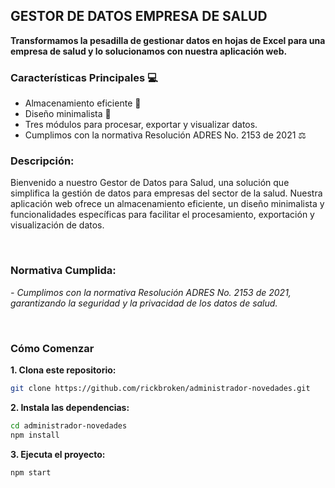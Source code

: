 ## GESTOR DE DATOS EMPRESA DE SALUD

**Transformamos la pesadilla de gestionar datos en hojas de Excel para una empresa de salud y lo solucionamos con nuestra aplicación web.**


### **Características Principales** 💻

- Almacenamiento eficiente 🧪
- Diseño minimalista 🎁
- Tres módulos para procesar, exportar y visualizar datos.
- Cumplimos con la normativa Resolución ADRES No. 2153 de 2021 ⚖️


### **Descripción:**

Bienvenido a nuestro Gestor de Datos para Salud, una solución  que simplifica la gestión de datos para empresas del sector de la salud. Nuestra aplicación web ofrece un almacenamiento eficiente, un diseño minimalista y funcionalidades específicas para facilitar el procesamiento, exportación y visualización de datos.

<br>

### **Normativa Cumplida:**

*- Cumplimos con la normativa Resolución ADRES No. 2153 de 2021, garantizando la seguridad y la privacidad de los datos de salud.*

<br>

### **Cómo Comenzar**

**1. Clona este repositorio:**
```bash
git clone https://github.com/rickbroken/administrador-novedades.git
```

**2. Instala las dependencias:**
```bash
cd administrador-novedades
npm install
```


**3. Ejecuta el proyecto:**
```bash
npm start
```